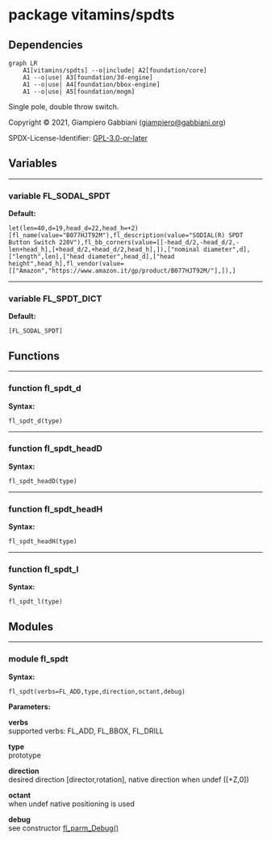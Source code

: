 # package vitamins/spdts

## Dependencies

```mermaid
graph LR
    A1[vitamins/spdts] --o|include| A2[foundation/core]
    A1 --o|use| A3[foundation/3d-engine]
    A1 --o|use| A4[foundation/bbox-engine]
    A1 --o|use| A5[foundation/mngm]
```

Single pole, double throw switch.

Copyright © 2021, Giampiero Gabbiani (giampiero@gabbiani.org)

SPDX-License-Identifier: [GPL-3.0-or-later](https://spdx.org/licenses/GPL-3.0-or-later.html)


## Variables

---

### variable FL_SODAL_SPDT

__Default:__

    let(len=40,d=19,head_d=22,head_h=+2)[fl_name(value="B077HJT92M"),fl_description(value="SODIAL(R) SPDT Button Switch 220V"),fl_bb_corners(value=[[-head_d/2,-head_d/2,-len+head_h],[+head_d/2,+head_d/2,head_h],]),["nominal diameter",d],["length",len],["head diameter",head_d],["head height",head_h],fl_vendor(value=[["Amazon","https://www.amazon.it/gp/product/B077HJT92M/"],]),]

---

### variable FL_SPDT_DICT

__Default:__

    [FL_SODAL_SPDT]

## Functions

---

### function fl_spdt_d

__Syntax:__

```text
fl_spdt_d(type)
```

---

### function fl_spdt_headD

__Syntax:__

```text
fl_spdt_headD(type)
```

---

### function fl_spdt_headH

__Syntax:__

```text
fl_spdt_headH(type)
```

---

### function fl_spdt_l

__Syntax:__

```text
fl_spdt_l(type)
```

## Modules

---

### module fl_spdt

__Syntax:__

    fl_spdt(verbs=FL_ADD,type,direction,octant,debug)

__Parameters:__

__verbs__  
supported verbs: FL_ADD, FL_BBOX, FL_DRILL

__type__  
prototype

__direction__  
desired direction [director,rotation], native direction when undef ([+Z,0])

__octant__  
when undef native positioning is used

__debug__  
see constructor [fl_parm_Debug()](../foundation/core.md#function-fl_parm_debug)


